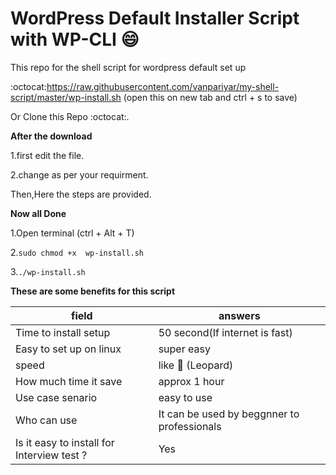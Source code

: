 # WordPress Default Installer Script with WP-CLI :smile:
This repo for the shell script for wordpress default set up

 

:octocat:https://raw.githubusercontent.com/vanpariyar/my-shell-script/master/wp-install.sh (open this on new tab and ctrl + s to save)

Or Clone this Repo :octocat:.

**After the download**

1.first edit the file.

2.change as per your requirment.

Then,Here the steps are provided.

**Now all Done**

1.Open terminal (ctrl + Alt + T)

2.`sudo chmod +x  wp-install.sh`

3.`./wp-install.sh`

**These are some benefits for this script**

field | answers
------|--------
Time to install setup | 50 second(If internet is fast)
Easy to set up on linux | super easy
speed | like :leopard: (Leopard)
How much time it save| approx 1 hour
Use case senario | easy to use
Who can use | It can be used by beggnner to professionals
Is it easy to install for Interview test ? | Yes
